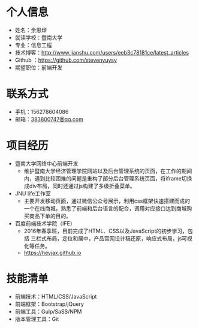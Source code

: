 # 个人信息
* 姓名：余思烨
* 就读学校：暨南大学
* 专业：信息工程
* 技术博客：http://www.jianshu.com/users/eeb3c78181ce/latest_articles
* Github ：https://github.com/stevenyuysy
* 期望职位：前端开发

# 联系方式
* 手机：156278604086
* 邮箱：383800747@qq.com

# 项目经历
* 暨南大学网络中心前端开发
    * 维护暨南大学经济管理学院网站以及后台管理系统的页面，在工作的期间内，遇到比较困难的问题是重构了部分后台管理系统页面，将iframe切换成div布局，同时还通过js构建了多级折叠菜单。
* JNU life工作室
    * 主要开发移动页面，通过微信公众号展示，利用css框架快速搭建而成的一个在线商城，熟悉了前端和后台语言的配合，调用对应接口达到商城购买商品下单的目的。
* 百度前端技术学院（IFE）
    * 2016年春季班，目前完成了HTML、CSS以及JavaScript的初步学习，包括 三栏式布局，定位和居中，产品官网设计稿还原，响应式布局，js可视化等任务。
    * https://heyjax.github.io

# 技能清单
* 前端技术：HTML/CSS/JavaScript
* 前端框架：Bootstrap/jQuery
* 前端工具：Gulp/SaSS/NPM
* 版本管理工具：Git
